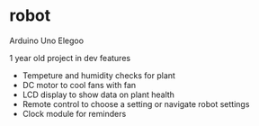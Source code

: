 # robot
Arduino Uno Elegoo 

1 year old project in dev 
features
  - Tempeture and humidity checks for plant
  - DC motor to cool fans with fan
  - LCD display to show data on plant health
  - Remote control to choose a setting or navigate robot settings
  - Clock module for reminders
 
